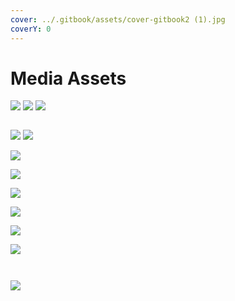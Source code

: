 ```yaml
---
cover: ../.gitbook/assets/cover-gitbook2 (1).jpg
coverY: 0
---
```


# Media Assets

![](../.gitbook/assets/logoH-1.jpg) ![](../.gitbook/assets/logoH-2.jpg) ![](../.gitbook/assets/logoSet-2.jpg)

<figure><img src="../.gitbook/assets/mantlecover.jpg" alt=""><figcaption></figcaption></figure>

![](<../.gitbook/assets/landingv2 (1).jpg>) ![](<../.gitbook/assets/ai-powered-landing (2).jpg>)

![](<../.gitbook/assets/integrated-protocols-landing (1).jpg>)

![](<../.gitbook/assets/hera-guard-landing (2).jpg>)

![](<../.gitbook/assets/distribution-landing (1).jpg>)

![](../.gitbook/assets/multichain-landing.jpg)

![](<../.gitbook/assets/overview-landing (1).jpg>)

![](<../.gitbook/assets/utility-token-landing (2).jpg>)

<figure><img src="../.gitbook/assets/tw-cover-1.jpg" alt=""><figcaption></figcaption></figure>

<figure><img src="../.gitbook/assets/cover-gitbook2.jpg" alt=""><figcaption></figcaption></figure>

![](../.gitbook/assets/h2.jpg)

<figure><img src="../.gitbook/assets/cover-gitbook-token.jpg" alt=""><figcaption></figcaption></figure>
